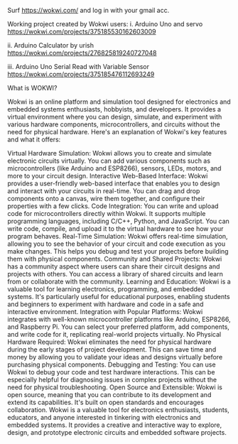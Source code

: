 Surf https://wokwi.com/ and log in with your gmail acc.

Working project created by Wokwi users: i. Arduino Uno and servo https://wokwi.com/projects/375185530162603009

ii. Arduino Calculator by urish https://wokwi.com/projects/276825819240727048

iii. Arduino Uno Serial Read with Variable Sensor https://wokwi.com/projects/375185476112693249

What is WOKWI?

Wokwi is an online platform and simulation tool designed for electronics and embedded systems enthusiasts, hobbyists, and developers. It provides a virtual environment where you can design, simulate, and experiment with various hardware components, microcontrollers, and circuits without the need for physical hardware. Here's an explanation of Wokwi's key features and what it offers:

Virtual Hardware Simulation: Wokwi allows you to create and simulate electronic circuits virtually. You can add various components such as microcontrollers (like Arduino and ESP8266), sensors, LEDs, motors, and more to your circuit design.
Interactive Web-Based Interface: Wokwi provides a user-friendly web-based interface that enables you to design and interact with your circuits in real-time. You can drag and drop components onto a canvas, wire them together, and configure their properties with a few clicks.
Code Integration: You can write and upload code for microcontrollers directly within Wokwi. It supports multiple programming languages, including C/C++, Python, and JavaScript. You can write code, compile, and upload it to the virtual hardware to see how your program behaves.
Real-Time Simulation: Wokwi offers real-time simulation, allowing you to see the behavior of your circuit and code execution as you make changes. This helps you debug and test your projects before building them with physical components.
Community and Shared Projects: Wokwi has a community aspect where users can share their circuit designs and projects with others. You can access a library of shared circuits and learn from or collaborate with the community.
Learning and Education: Wokwi is a valuable tool for learning electronics, programming, and embedded systems. It's particularly useful for educational purposes, enabling students and beginners to experiment with hardware and code in a safe and interactive environment.
Integration with Popular Platforms: Wokwi integrates with well-known microcontroller platforms like Arduino, ESP8266, and Raspberry Pi. You can select your preferred platform, add components, and write code for it, replicating real-world projects virtually.
No Physical Hardware Required: Wokwi eliminates the need for physical hardware during the early stages of project development. This can save time and money by allowing you to validate your ideas and designs virtually before purchasing physical components.
Debugging and Testing: You can use Wokwi to debug your code and test hardware interactions. This can be especially helpful for diagnosing issues in complex projects without the need for physical troubleshooting.
Open Source and Extensible: Wokwi is open source, meaning that you can contribute to its development and extend its capabilities. It's built on open standards and encourages collaboration.
Wokwi is a valuable tool for electronics enthusiasts, students, educators, and anyone interested in tinkering with electronics and embedded systems. It provides a creative and interactive way to explore, design, and prototype electronic circuits and embedded software projects.
